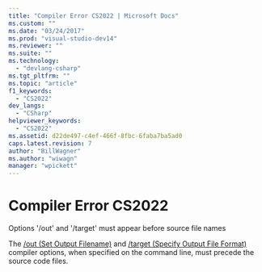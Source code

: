 ```yaml
---
title: "Compiler Error CS2022 | Microsoft Docs"
ms.custom: ""
ms.date: "03/24/2017"
ms.prod: "visual-studio-dev14"
ms.reviewer: ""
ms.suite: ""
ms.technology: 
  - "devlang-csharp"
ms.tgt_pltfrm: ""
ms.topic: "article"
f1_keywords: 
  - "CS2022"
dev_langs: 
  - "CSharp"
helpviewer_keywords: 
  - "CS2022"
ms.assetid: d22de497-c4ef-466f-8fbc-6faba7ba5ad0
caps.latest.revision: 7
author: "BillWagner"
ms.author: "wiwagn"
manager: "wpickett"
---
```

# Compiler Error CS2022
Options '/out' and '/target' must appear before source file names  
  
 The [/out (Set Output Filename)](../../csharp/language-reference/compiler-options/out-csharp-compiler-options.md) and [/target (Specify Output File Format)](../../csharp/language-reference/compiler-options/target-csharp-compiler-options.md) compiler options, when specified on the command line, must precede the source code files.